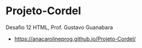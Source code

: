 # Projeto-Cordel
 Desafio 12 HTML, Prof. Gustavo Guanabara
- https://anacarolineprog.github.io/Projeto-Cordel/ 
